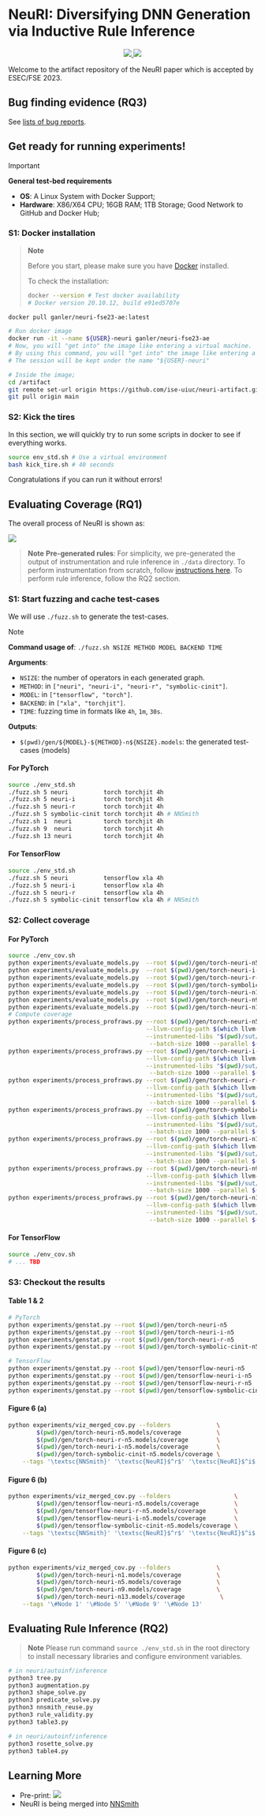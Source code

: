 # NeuRI: Diversifying DNN Generation via Inductive Rule Inference

<p align="center">
    <a href="https://arxiv.org/abs/2302.02261"><img src="https://img.shields.io/badge/arXiv-2302.02261-b31b1b.svg">
    <a href="https://github.com/ise-uiuc/neuri-artifact/blob/main/LICENSE"><img src="https://img.shields.io/badge/License-Apache_2.0-blue.svg"></a>
</p>

Welcome to the artifact repository of the NeuRI paper which is accepted by ESEC/FSE 2023.


## Bug finding evidence (RQ3)

See [lists of bug reports](docs/rq3-bug-reports.md).


## Get ready for running experiments!

> [!IMPORTANT]
>
> **General test-bed requirements**
> - **OS**: A Linux System with Docker Support;
> - **Hardware**: X86/X64 CPU; 16GB RAM; 1TB Storage; Good Network to GitHub and Docker Hub;

### S1: Docker installation

> **Note**
>
> Before you start, please make sure you have [Docker](https://docs.docker.com/engine/install/) installed.
>
> To check the installation:
> ```bash
> docker --version # Test docker availability
> # Docker version 20.10.12, build e91ed5707e
> ```

```bash
docker pull ganler/neuri-fse23-ae:latest

# Run docker image
docker run -it --name ${USER}-neuri ganler/neuri-fse23-ae
# Now, you will "get into" the image like entering a virtual machine.
# By using this command, you will "get into" the image like entering a virtual machine.
# The session will be kept under the name "${USER}-neuri"

# Inside the image;
cd /artifact
git remote set-url origin https://github.com/ise-uiuc/neuri-artifact.git
git pull origin main
```

### S2: Kick the tires

In this section, we will quickly try to run some scripts in docker to see if everything works.

```bash
source env_std.sh # Use a virtual environment
bash kick_tire.sh # 40 seconds
```

Congratulations if you can run it without errors!

## Evaluating Coverage (RQ1)

The overall process of NeuRI is shown as:

![](gallery/overview.svg)

> **Note**
> **Pre-generated rules**: For simplicity, we pre-generated the output of instrumentation and rule inference in `./data` directory.
> To perform instrumentation from scratch, follow [instructions here](neuri/autoinf/instrument/README.md).
> To perform rule inference, follow the RQ2 section.

### S1: Start fuzzing and cache test-cases

We will use `./fuzz.sh` to generate the test-cases.

> [!NOTE]
>
> **Command usage of**: `./fuzz.sh NSIZE METHOD MODEL BACKEND TIME`
>
> **Arguments**:
> - `NSIZE`: the number of operators in each generated graph.
> - `METHOD`: in `["neuri", "neuri-i", "neuri-r", "symbolic-cinit"]`.
> - `MODEL`: in `["tensorflow", "torch"]`.
> - `BACKEND`: in `["xla", "torchjit"]`.
> - `TIME`: fuzzing time in formats like `4h`, `1m`, `30s`.
>
> **Outputs**:
> - `$(pwd)/gen/${MODEL}-${METHOD}-n${NSIZE}.models`: the generated test-cases (models)

#### For PyTorch

```bash
source ./env_std.sh
./fuzz.sh 5 neuri          torch torchjit 4h
./fuzz.sh 5 neuri-i        torch torchjit 4h
./fuzz.sh 5 neuri-r        torch torchjit 4h
./fuzz.sh 5 symbolic-cinit torch torchjit 4h # NNSmith
./fuzz.sh 1  neuri         torch torchjit 4h
./fuzz.sh 9  neuri         torch torchjit 4h
./fuzz.sh 13 neuri         torch torchjit 4h
```

#### For TensorFlow

```bash
source ./env_std.sh
./fuzz.sh 5 neuri          tensorflow xla 4h
./fuzz.sh 5 neuri-i        tensorflow xla 4h
./fuzz.sh 5 neuri-r        tensorflow xla 4h
./fuzz.sh 5 symbolic-cinit tensorflow xla 4h # NNSmith
```

### S2: Collect coverage

#### For PyTorch

```bash
source ./env_cov.sh
python experiments/evaluate_models.py  --root $(pwd)/gen/torch-neuri-n5          --model_type torch --backend_type torchjit --parallel $(nproc)
python experiments/evaluate_models.py  --root $(pwd)/gen/torch-neuri-i-n5        --model_type torch --backend_type torchjit --parallel $(nproc)
python experiments/evaluate_models.py  --root $(pwd)/gen/torch-neuri-r-n5        --model_type torch --backend_type torchjit --parallel $(nproc)
python experiments/evaluate_models.py  --root $(pwd)/gen/torch-symbolic-cinit-n5 --model_type torch --backend_type torchjit --parallel $(nproc)
python experiments/evaluate_models.py  --root $(pwd)/gen/torch-neuri-n1          --model_type torch --backend_type torchjit --parallel $(nproc)
python experiments/evaluate_models.py  --root $(pwd)/gen/torch-neuri-n9          --model_type torch --backend_type torchjit --parallel $(nproc)
python experiments/evaluate_models.py  --root $(pwd)/gen/torch-neuri-n13         --model_type torch --backend_type torchjit --parallel $(nproc)
# Compute coverage
python experiments/process_profraws.py --root $(pwd)/gen/torch-neuri-n5.models \
                                       --llvm-config-path $(which llvm-config-14) \
                                       --instrumented-libs "$(pwd)/sut/pytorch-cov/build/lib/libtorch_cpu.so" "$(pwd)/sut/pytorch-cov/build/lib/libtorch.so" \
                                        --batch-size 1000 --parallel $(nproc)
python experiments/process_profraws.py --root $(pwd)/gen/torch-neuri-i-n5.models \
                                       --llvm-config-path $(which llvm-config-14) \
                                       --instrumented-libs "$(pwd)/sut/pytorch-cov/build/lib/libtorch_cpu.so" "$(pwd)/sut/pytorch-cov/build/lib/libtorch.so" \
                                        --batch-size 1000 --parallel $(nproc)
python experiments/process_profraws.py --root $(pwd)/gen/torch-neuri-r-n5.models \
                                       --llvm-config-path $(which llvm-config-14) \
                                       --instrumented-libs "$(pwd)/sut/pytorch-cov/build/lib/libtorch_cpu.so" "$(pwd)/sut/pytorch-cov/build/lib/libtorch.so" \
                                        --batch-size 1000 --parallel $(nproc)
python experiments/process_profraws.py --root $(pwd)/gen/torch-symbolic-cinit-n5.models \
                                       --llvm-config-path $(which llvm-config-14) \
                                       --instrumented-libs "$(pwd)/sut/pytorch-cov/build/lib/libtorch_cpu.so" "$(pwd)/sut/pytorch-cov/build/lib/libtorch.so" \
                                        --batch-size 1000 --parallel $(nproc)
python experiments/process_profraws.py --root $(pwd)/gen/torch-neuri-n1.models \
                                       --llvm-config-path $(which llvm-config-14) \
                                       --instrumented-libs "$(pwd)/sut/pytorch-cov/build/lib/libtorch_cpu.so" "$(pwd)/sut/pytorch-cov/build/lib/libtorch.so" \
                                        --batch-size 1000 --parallel $(nproc)
python experiments/process_profraws.py --root $(pwd)/gen/torch-neuri-n9.models \
                                       --llvm-config-path $(which llvm-config-14) \
                                       --instrumented-libs "$(pwd)/sut/pytorch-cov/build/lib/libtorch_cpu.so" "$(pwd)/sut/pytorch-cov/build/lib/libtorch.so" \
                                        --batch-size 1000 --parallel $(nproc)
python experiments/process_profraws.py --root $(pwd)/gen/torch-neuri-n13.models \
                                       --llvm-config-path $(which llvm-config-14) \
                                       --instrumented-libs "$(pwd)/sut/pytorch-cov/build/lib/libtorch_cpu.so" "$(pwd)/sut/pytorch-cov/build/lib/libtorch.so" \
                                        --batch-size 1000 --parallel $(nproc)
```

#### For TensorFlow

```bash
source ./env_cov.sh
# ... TBD
```

### S3: Checkout the results

#### Table 1 & 2

```bash
# PyTorch
python experiments/genstat.py --root $(pwd)/gen/torch-neuri-n5
python experiments/genstat.py --root $(pwd)/gen/torch-neuri-i-n5
python experiments/genstat.py --root $(pwd)/gen/torch-neuri-r-n5
python experiments/genstat.py --root $(pwd)/gen/torch-symbolic-cinit-n5

# TensorFlow
python experiments/genstat.py --root $(pwd)/gen/tensorflow-neuri-n5
python experiments/genstat.py --root $(pwd)/gen/tensorflow-neuri-i-n5
python experiments/genstat.py --root $(pwd)/gen/tensorflow-neuri-r-n5
python experiments/genstat.py --root $(pwd)/gen/tensorflow-symbolic-cinit-n5
```

#### Figure 6 (a)

```bash
python experiments/viz_merged_cov.py --folders             \
        $(pwd)/gen/torch-neuri-n5.models/coverage          \
        $(pwd)/gen/torch-neuri-r-n5.models/coverage        \
        $(pwd)/gen/torch-neuri-i-n5.models/coverage        \
        $(pwd)/gen/torch-symbolic-cinit-n5.models/coverage \
    --tags '\textsc{NNSmith}' '\textsc{NeuRI}$^r$' '\textsc{NeuRI}$^i$'  '\textsc{NeuRI}'
```

#### Figure 6 (b)

```bash
python experiments/viz_merged_cov.py --folders                  \
        $(pwd)/gen/tensorflow-neuri-n5.models/coverage          \
        $(pwd)/gen/tensorflow-neuri-r-n5.models/coverage        \
        $(pwd)/gen/tensorflow-neuri-i-n5.models/coverage        \
        $(pwd)/gen/tensorflow-symbolic-cinit-n5.models/coverage \
    --tags '\textsc{NNSmith}' '\textsc{NeuRI}$^r$' '\textsc{NeuRI}$^i$'  '\textsc{NeuRI}'
```

#### Figure 6 (c)

```bash
python experiments/viz_merged_cov.py --folders             \
        $(pwd)/gen/torch-neuri-n1.models/coverage          \
        $(pwd)/gen/torch-neuri-n5.models/coverage          \
        $(pwd)/gen/torch-neuri-n9.models/coverage          \
        $(pwd)/gen/torch-neuri-n13.models/coverage          \
    --tags '\#Node 1' '\#Node 5' '\#Node 9' '\#Node 13'
```

## Evaluating Rule Inference (RQ2)

> **Note**
> Please run command `source ./env_std.sh` in the root directory to install necessary libraries and configure environment variables.

```bash
# in neuri/autoinf/inference
python3 tree.py
python3 augmentation.py
python3 shape_solve.py
python3 predicate_solve.py
python3 nnsmith_reuse.py
python3 rule_validity.py
python3 table3.py
```

```bash
# in neuri/autoinf/inference
python3 rosette_solve.py
python3 table4.py
```


## Learning More

- Pre-print: [![](https://img.shields.io/badge/arXiv-2302.02261-b31b1b.svg)](https://arxiv.org/abs/2302.02261)
- NeuRI is being merged into [NNSmith](https://github.com/ise-uiuc/nnsmith)
